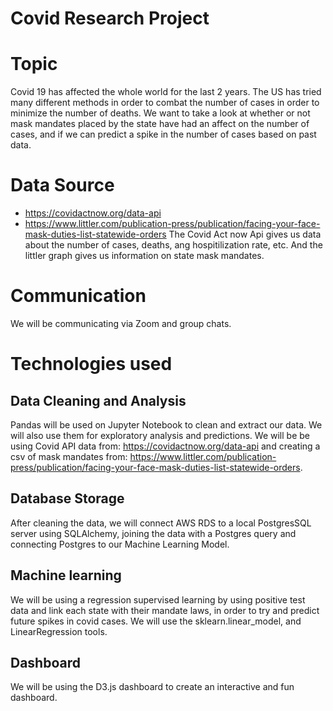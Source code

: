 # Covid Research Project


# Topic 
Covid 19 has affected the whole world for the last 2 years. The US has tried many different methods in order to combat the number of cases in order to minimize the number of deaths. We want to take a look at whether or not mask mandates placed by the state have had an affect on the number of cases, and if we can predict a spike in the number of cases based on past data. 

# Data Source 
* https://covidactnow.org/data-api
* https://www.littler.com/publication-press/publication/facing-your-face-mask-duties-list-statewide-orders
The Covid Act now Api gives us data about the number of cases, deaths, ang hospitilization rate, etc. And the littler graph gives us information on state mask mandates. 

# Communication 
We will be communicating via Zoom and group chats.

# Technologies used 

## Data Cleaning and Analysis
Pandas will be used on Jupyter Notebook to clean and extract our data. We will also use them for exploratory analysis and predictions. We will be be using Covid API data from: https://covidactnow.org/data-api and creating a csv of mask mandates from: https://www.littler.com/publication-press/publication/facing-your-face-mask-duties-list-statewide-orders.


## Database Storage 
After cleaning the data, we will connect AWS RDS to a local PostgresSQL server using SQLAlchemy, joining the data with a Postgres query and connecting Postgres to our Machine Learning Model.

## Machine learning
We will be using a regression supervised learning by using positive test data and link each state with their mandate laws, in order to try and predict future spikes in covid cases. We will use the sklearn.linear_model, and LinearRegression tools. 

## Dashboard 
We will be using the D3.js dashboard to create an interactive and fun dashboard.  
